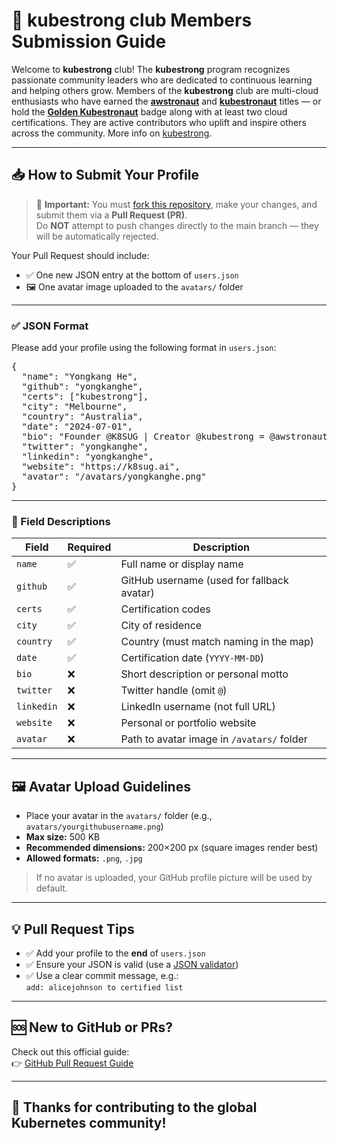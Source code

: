 # 📘 kubestrong club Members Submission Guide

Welcome to **kubestrong** club! The **kubestrong** program recognizes passionate community leaders who are dedicated to continuous learning and helping others grow. Members of the **kubestrong** club are multi-cloud enthusiasts who have earned the **[awstronaut](https://linkedin.com/company/awstronaut)** and **[kubestronaut](http://k8.k8sdm.com)** titles — or hold the **[Golden Kubestronaut](http://gk.k8sdm.com)** badge along with at least two cloud certifications. They are active contributors who uplift and inspire others across the community. More info on [kubestrong](https://linkedin.com/company/kubestrong).

---

## 📥 How to Submit Your Profile

> 🚨 **Important:** You must [fork this repository](https://docs.github.com/en/get-started/quickstart/fork-a-repo), make your changes, and submit them via a **Pull Request (PR)**.  
> Do **NOT** attempt to push changes directly to the main branch — they will be automatically rejected.

Your Pull Request should include:

- ✅ One new JSON entry at the bottom of `users.json`  
- 🖼️ One avatar image uploaded to the `avatars/` folder  

---

### ✅ JSON Format

Please add your profile using the following format in `users.json`:

<pre>
{
  "name": "Yongkang He",
  "github": "yongkanghe",
  "certs": ["kubestrong"],
  "city": "Melbourne",
  "country": "Australia",
  "date": "2024-07-01",
  "bio": "Founder @K8SUG | Creator @kubestrong = @awstronaut + kubestronaut | Akamai Advocate | AWS Builder | Azure MVP | Google GDE | Alibaba MVP | Multi-Cloud | Community Reach | DevRel | 100K Social Reach",
  "twitter": "yongkanghe",
  "linkedin": "yongkanghe",
  "website": "https://k8sug.ai",
  "avatar": "/avatars/yongkanghe.png"
}
</pre>

---

### 📌 Field Descriptions

| Field      | Required | Description |
|------------|----------|-------------|
| `name`     | ✅       | Full name or display name |
| `github`   | ✅       | GitHub username (used for fallback avatar) |
| `certs`    | ✅       | Certification codes
| `city`     | ✅       | City of residence |
| `country`  | ✅       | Country (must match naming in the map) |
| `date`     | ✅       | Certification date (`YYYY-MM-DD`) |
| `bio`      | ❌       | Short description or personal motto |
| `twitter`  | ❌       | Twitter handle (omit `@`) |
| `linkedin` | ❌       | LinkedIn username (not full URL) |
| `website`  | ❌       | Personal or portfolio website |
| `avatar`   | ❌       | Path to avatar image in `/avatars/` folder |

---

## 🖼️ Avatar Upload Guidelines

- Place your avatar in the `avatars/` folder (e.g., `avatars/yourgithubusername.png`)  
- **Max size:** 500 KB  
- **Recommended dimensions:** 200×200 px (square images render best)  
- **Allowed formats:** `.png`, `.jpg`  

> If no avatar is uploaded, your GitHub profile picture will be used by default.

---

## 💡 Pull Request Tips

- ✅ Add your profile to the **end** of `users.json`  
- ✅ Ensure your JSON is valid (use a [JSON validator](https://jsonlint.com/))  
- ✅ Use a clear commit message, e.g.:  
  `add: alicejohnson to certified list`

---

## 🆘 New to GitHub or PRs?

Check out this official guide:  
👉 [GitHub Pull Request Guide](https://docs.github.com/en/pull-requests/collaborating-with-pull-requests/proposing-changes-to-your-work-with-pull-requests)

---


## 🙌 Thanks for contributing to the global Kubernetes community!

